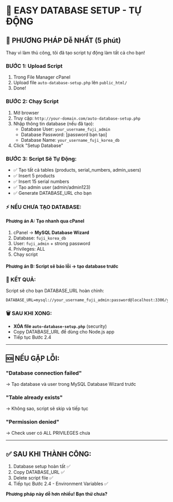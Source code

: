 # 🤖 EASY DATABASE SETUP - TỰ ĐỘNG

## 🎯 PHƯƠNG PHÁP Dễ NHẤT (5 phút)

Thay vì làm thủ công, tôi đã tạo script tự động làm tất cả cho bạn!

### **BƯỚC 1: Upload Script**
1. Trong File Manager cPanel
2. Upload file `auto-database-setup.php` lên `public_html/`
3. Done!

### **BƯỚC 2: Chạy Script**
1. Mở browser
2. Truy cập: `http://your-domain.com/auto-database-setup.php`
3. Nhập thông tin database (nếu đã tạo):
   - Database User: `your_username_fuji_admin`
   - Database Password: [password bạn tạo]
   - Database Name: `your_username_fuji_korea_db`
4. Click "Setup Database"

### **BƯỚC 3: Script Sẽ Tự Động:**
- ✅ Tạo tất cả tables (products, serial_numbers, admin_users)
- ✅ Insert 5 products
- ✅ Insert 15 serial numbers  
- ✅ Tạo admin user (admin/admin123)
- ✅ Generate DATABASE_URL cho bạn

### **⚡ NẾU CHƯA TẠO DATABASE:**

#### Phương án A: Tạo nhanh qua cPanel
1. cPanel → **MySQL Database Wizard**
2. Database: `fuji_korea_db`
3. User: `fuji_admin` + strong password
4. Privileges: ALL
5. Chạy script

#### Phương án B: Script sẽ báo lỗi → tạo database trước

### **🔐 KẾT QUẢ:**
Script sẽ cho bạn DATABASE_URL hoàn chỉnh:
```
DATABASE_URL=mysql://your_username_fuji_admin:password@localhost:3306/your_username_fuji_korea_db
```

### **🗑️ SAU KHI XONG:**
- **XÓA file `auto-database-setup.php`** (security)
- Copy DATABASE_URL để dùng cho Node.js app
- Tiếp tục Bước 2.4

---

## 🆘 NẾU GẶP LỖI:

### "Database connection failed"
→ Tạo database và user trong MySQL Database Wizard trước

### "Table already exists"  
→ Không sao, script sẽ skip và tiếp tục

### "Permission denied"
→ Check user có ALL PRIVILEGES chưa

---

## ✅ SAU KHI THÀNH CÔNG:

1. Database setup hoàn tất ✅
2. Copy DATABASE_URL ✅  
3. Delete script file ✅
4. Tiếp tục Bước 2.4 - Environment Variables ✅

**Phương pháp này dễ hơn nhiều! Bạn thử chưa?**